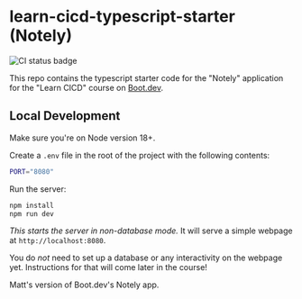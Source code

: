 # learn-cicd-typescript-starter (Notely)

![CI status badge](https://github.com/mattr/notely-ts/actions/workflows/ci.yml/badge.svg)

This repo contains the typescript starter code for the "Notely" application for the "Learn CICD" course
on [Boot.dev](https://boot.dev).

## Local Development

Make sure you're on Node version 18+.

Create a `.env` file in the root of the project with the following contents:

```bash
PORT="8080"
```

Run the server:

```bash
npm install
npm run dev
```

_This starts the server in non-database mode._ It will serve a simple webpage at `http://localhost:8080`.

You do _not_ need to set up a database or any interactivity on the webpage yet. Instructions for that will come later in
the course!

Matt's version of Boot.dev's Notely app.
